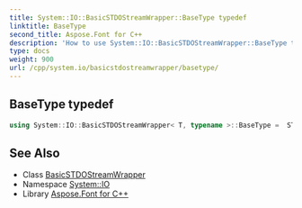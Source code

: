 ```yaml
---
title: System::IO::BasicSTDOStreamWrapper::BaseType typedef
linktitle: BaseType
second_title: Aspose.Font for C++
description: 'How to use System::IO::BasicSTDOStreamWrapper::BaseType typedef of System::IO::BasicSTDOStreamWrapper class in C++.'
type: docs
weight: 900
url: /cpp/system.io/basicstdostreamwrapper/basetype/
---
```

## BaseType typedef




```cpp
using System::IO::BasicSTDOStreamWrapper< T, typename >::BaseType =  STDIOStreamWrapperBase<T>
```

## See Also

* Class [BasicSTDOStreamWrapper](../)
* Namespace [System::IO](../../)
* Library [Aspose.Font for C++](../../../)
